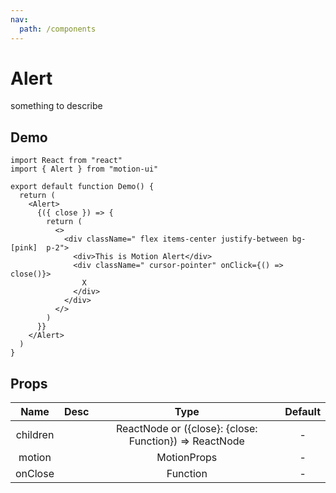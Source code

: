 ```yaml
---
nav:
  path: /components
---
```


# Alert

something to describe

## Demo

```tsx
import React from "react"
import { Alert } from "motion-ui"

export default function Demo() {
  return (
    <Alert>
      {({ close }) => {
        return (
          <>
            <div className=" flex items-center justify-between bg-[pink]  p-2">
              <div>This is Motion Alert</div>
              <div className=" cursor-pointer" onClick={() => close()}>
                X
              </div>
            </div>
          </>
        )
      }}
    </Alert>
  )
}
```

## Props

|   Name   | Desc |                          Type                          | Default |
| :------: | :--: | :----------------------------------------------------: | :-----: |
| children |      | ReactNode or ({close}: {close: Function}) => ReactNode |    -    |
|  motion  |      |                      MotionProps                       |    -    |
| onClose  |      |                        Function                        |    -    |
